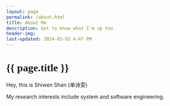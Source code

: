 ```yaml
---
layout: page
permalink: /about.html
title: About Me
description: Get to know what I'm up too
header-img: 
last-updated: 2024-03-02 4:47 PM
---
```


<h1 class="mx-auto" style="font-family:Courgette;">{{ page.title }}</h1>

Hey, this is Shiwen Shan (单诗雯)



<!-- *This is an example of code* -->
<!-- ```java -->
<!-- ``` -->

My research interests include system and software engineering.

